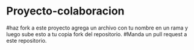 # Proyecto-colaboracion
#haz fork a este proyecto agrega un archivo con tu nombre en un rama y luego sube esto a tu copia fork del repositorio.
#Manda un pull request a este repositorio.

